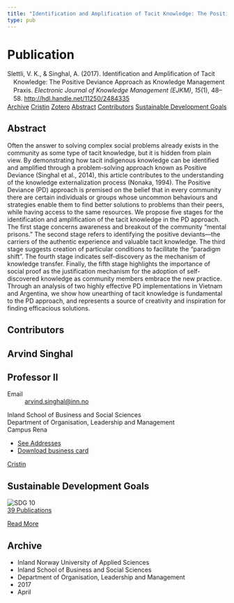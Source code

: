 ```yaml
---
title: "Identification and Amplification of Tacit Knowledge: The Positive Deviance Approach as Knowledge Management Praxis"
type: pub
---
```

<h1>Publication</h1>
<article id="csl-bib-container-CXXKZHM5" class="csl-bib-container">
  <div class="csl-bib-body" style="line-height: 1.35; padding-left: 1em; text-indent:-1em;">
  <div class="csl-entry">Slettli, V. K., &amp; Singhal, A. (2017). Identification and Amplification of Tacit Knowledge: The Positive Deviance Approach as Knowledge Management Praxis. <i>Electronic Journal of Knowledge Management (EJKM)</i>, <i>15</i>(1), 48&#x2013;58. <a href="http://hdl.handle.net/11250/2484335">http://hdl.handle.net/11250/2484335</a></div>
</div>
  <div class="csl-bib-buttons">
    <a href="#taxonomy-article-CXXKZHM5" class="csl-bib-button">Archive</a>
    <a href="https://app.cristin.no/results/show.jsf?id=1466907" alt="Cristin URL" class="csl-bib-button">Cristin</a>
    <a href="http://zotero.org/groups/5022929/items/CXXKZHM5" alt="Zotero URL" class="csl-bib-button">Zotero</a>
    <a href="#abstract-article-CXXKZHM5" class="csl-bib-button">Abstract</a>
    <a href="#contributors-article-CXXKZHM5" class="csl-bib-button">Contributors</a>
    <a href="#sdg-article-CXXKZHM5" class="csl-bib-button">Sustainable Development Goals</a>
  </div>
  <div id="csl-bib-meta-container-CXXKZHM5"></div>
</article>
<div id="csl-bib-meta-CXXKZHM5" class="csl-bib-meta">
  <article id="abstract-article-CXXKZHM5" class="abstract-article">
    <h1>Abstract</h1>
    Often the answer to solving complex social problems already exists in the community as some type of tacit knowledge, but it is hidden from plain view. By demonstrating how tacit indigenous knowledge can be identified and amplified through a problem-solving approach known as Positive Deviance (Singhal et al., 2014), this article contributes to the understanding of the knowledge externalization process (Nonaka, 1994). The Positive Deviance (PD) approach is premised on the belief that in every community there are certain individuals or groups whose uncommon behaviours and strategies enable them to find better solutions to problems than their peers, while having access to the same resources. We propose five stages for the identification and amplification of the tacit knowledge in the PD approach. The first stage concerns awareness and breakout of the community “mental prisons.” The second stage refers to identifying the positive deviants—the carriers of the authentic experience and valuable tacit knowledge. The third stage suggests creation of particular conditions to facilitate the “paradigm shift”. The fourth stage indicates self-discovery as the mechanism of knowledge transfer. Finally, the fifth stage highlights the importance of social proof as the justification mechanism for the adoption of self-discovered knowledge as community members embrace the new practice. Through an analysis of two highly effective PD implementations in Vietnam and Argentina, we show how unearthing of tacit knowledge is fundamental to the PD approach, and represents a source of creativity and inspiration for finding efficacious solutions.
  </article>
  <article id="contributors-article-CXXKZHM5" class="contributors-article">
    <h1>Contributors</h1>
    <div class="personas">
<div class="vrtx-hinn-person-card">
<div class="photo">
<i class="lar la-user-circle missing-person"></i>
</div>
<div class="info">
<hgroup><h1>Arvind Singhal</h1>
<h2>Professor II</h2>
</hgroup><dl>
<dt>Email</dt>
<dd>
<a href="mailto:arvind.singhal@inn.no">arvind.singhal@inn.no</a>
</dd>
</dl>
<p>
Inland School of Business and Social Sciences<br>
Department of Organisation, Leadership and Management<br>
Campus Rena
</p>
<ul class="vrtx-hinn-links">
<li><a href="https://www.inn.no/english/find-an-employee/arvind-singhal.html#vrtx-hinn-addresses">See Addresses</a></li>
<li><a href="https://www.inn.no/english/find-an-employee/arvind-singhal.html?vrtx=vcf">Download business card</a></li>
</ul>
</div>
</div>
<a href="https://app.cristin.no/persons/show.jsf?id=863653" alt="Cristin URL" class="personas-cristin">Cristin</a>
</div>
  </article>
  <article id="sdg-article-CXXKZHM5" class="sdg-article">
    <h1>Sustainable Development Goals</h1>
    <div class="sdg-container"><div id="sdg10" class="sdg">
<img src="{{< params subfolder >}}images/sdg/sdg10_en.png" class="image" alt="SDG 10">
<div class="sdg-overlay">
<a href="{{< params subfolder >}}en/archive/?sdg=10#archive" class="sdg-publication-count"><span>39</span> Publications</a>
<p><a href="https://sdgs.un.org/goals/goal10" class="sdg-read-more">Read More</a></p>
</div>
</div></div>
  </article>
  <article id="taxonomy-article-CXXKZHM5" class="taxonomy-article">
    <h1>Archive</h1>
    <ul>
      <li>Inland Norway University of Applied Sciences</li>
      <li>Inland School of Business and Social Sciences</li>
      <li>Department of Organisation, Leadership and Management</li>
      <li>2017</li>
      <li>April</li>
    </ul>
  </article>
</div>
